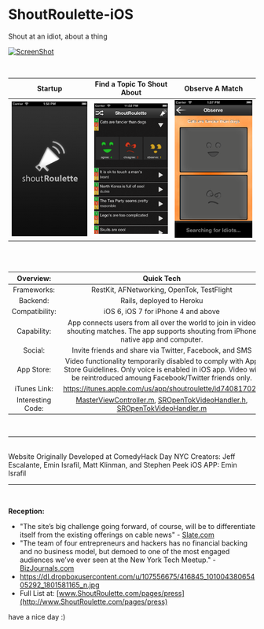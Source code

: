 ShoutRoulette-iOS
=================
Shout at an idiot, about a thing

[![ScreenShot](https://dl.dropboxusercontent.com/u/107556675/Ania/Screenshot%20from%202013-11-22%2000%3A26%3A15.png)](http://vimeo.com/60722216)
  
<br>

| Startup     | Find a Topic To Shout About | Observe A Match  |
| :-------------: |:-------------:| :-----:|
| ![ShoutRoulette](https://github.com/eminisrafil/ShoutRoulette-iOS/blob/master/AppStoreScreenShots/ShoutRoulette-StartUp.png?raw=true)     | ![ShoutRoulette](https://github.com/eminisrafil/ShoutRoulette-iOS/blob/master/AppStoreScreenShots/ShoutRoulette.png?raw=true) | ![ShoutRoulette](https://github.com/eminisrafil/ShoutRoulette-iOS/blob/master/AppStoreScreenShots/ShoutRoulette-Observe.png?raw=true) |

  
<br>
<br>
  
| Overview:   | Quick Tech |
| :------------------:   |:-------------------------------------------------:|
| Frameworks:            | RestKit, AFNetworking, OpenTok, TestFlight |
| Backend:               | Rails, deployed to Heroku |
| Compatibility:         | iOS 6, iOS 7 for iPhone 4 and above |
| Capability:            | App connects users from all over the world to join in video shouting matches. The app supports shouting from iPhone native app and computer.
| Social:                | Invite friends and share via Twitter, Facebook, and SMS |
| App Store:             | Video functionality temporarily disabled to comply with App Store Guidelines. Only voice is enabled in iOS app. Video will be reintroduced amoung Facebook/Twitter friends only. |
| iTunes Link:           | https://itunes.apple.com/us/app/shoutroulette/id740817024 |
| Interesting Code: | [MasterViewController.m](https://github.com/eminisrafil/ShoutRoulette-iOS/blob/master/ShoutRoulette/SRViewControllers/SRMasterViewController.m), [ SROpenTokVideoHandler.h](https://github.com/eminisrafil/ShoutRoulette-iOS/blob/master/ShoutRoulette/SRClasses/SROpenTokVideoHandler.h), [SROpenTokVideoHandler.m](https://github.com/eminisrafil/ShoutRoulette-iOS/blob/master/ShoutRoulette/SRClasses/SROpenTokVideoHandler.m)|

<br>
<hr>
<br>
Website Originally Developed at ComedyHack Day NYC  
Creators: Jeff Escalante, Emin Israfil, Matt Klinman, and Stephen Peek  
iOS APP: Emin Israfil  
<br>
<hr>
<br>

**Reception:**  
- "The site’s big challenge going forward, of course, will be to differentiate itself from the existing offerings on cable news" - [Slate.com](http://www.slate.com/blogs/future_tense/2012/10/10/shoutroulette_video_chat_parody_website_lets_you_shout_at_strangers_who.html)  
- "The team of four entrepreneurs and hackers has no financial backing and no business model, but demoed to one of the most engaged audiences we’ve ever seen at the New York Tech Meetup." -  [BizJournals.com](http://upstart.bizjournals.com/companies/rebel-brands/2012/10/10/shout-roulette-demos-at-nytm.html)
- https://dl.dropboxusercontent.com/u/107556675/416845_10100438065405292_1801581165_n.jpg  
- Full List at: [www.ShoutRoulette.com/pages/press](http://www.ShoutRoulette.com/pages/press)  



have a nice day :)
